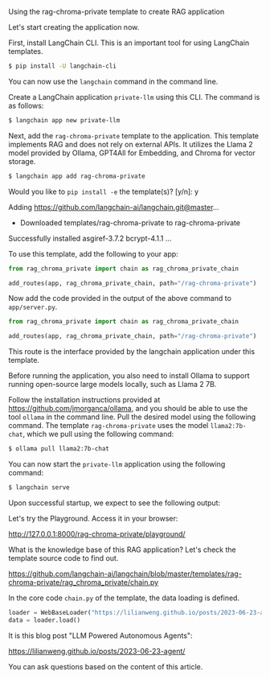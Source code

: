 Using the rag-chroma-private template to create RAG application

Let's start creating the application now.

First, install LangChain CLI. This is an important tool for using LangChain templates.

```bash
$ pip install -U langchain-cli
```

You can now use the `langchain` command in the command line.

Create a LangChain application `private-llm` using this CLI. The command is as follows:

```bash
$ langchain app new private-llm
```

Next, add the `rag-chroma-private` template to the application. This template implements RAG and does not rely on external APIs. It utilizes the Llama 2 model provided by Ollama, GPT4All for Embedding, and Chroma for vector storage.

```bash
$ langchain app add rag-chroma-private
```

Would you like to `pip install -e` the template(s)? [y/n]: y

Adding https://github.com/langchain-ai/langchain.git@master...
 - Downloaded templates/rag-chroma-private to rag-chroma-private

Successfully installed asgiref-3.7.2 bcrypt-4.1.1 ...

To use this template, add the following to your app:

```python
from rag_chroma_private import chain as rag_chroma_private_chain

add_routes(app, rag_chroma_private_chain, path="/rag-chroma-private")
```

Now add the code provided in the output of the above command to `app/server.py`.

```python
from rag_chroma_private import chain as rag_chroma_private_chain

add_routes(app, rag_chroma_private_chain, path="/rag-chroma-private")
```

This route is the interface provided by the langchain application under this template.

Before running the application, you also need to install Ollama to support running open-source large models locally, such as Llama 2 7B.

Follow the installation instructions provided at https://github.com/jmorganca/ollama, and you should be able to use the tool `ollama` in the command line. Pull the desired model using the following command. The template `rag-chroma-private` uses the model `llama2:7b-chat`, which we pull using the following command:

```bash
$ ollama pull llama2:7b-chat
```

You can now start the `private-llm` application using the following command:

```bash
$ langchain serve
```

Upon successful startup, we expect to see the following output:


Let's try the Playground. Access it in your browser:

http://127.0.0.1:8000/rag-chroma-private/playground/


What is the knowledge base of this RAG application? Let's check the template source code to find out.

https://github.com/langchain-ai/langchain/blob/master/templates/rag-chroma-private/rag_chroma_private/chain.py

In the core code `chain.py` of the template, the data loading is defined.

```python
loader = WebBaseLoader("https://lilianweng.github.io/posts/2023-06-23-agent/")
data = loader.load()
```

It is this blog post "LLM Powered Autonomous Agents":

https://lilianweng.github.io/posts/2023-06-23-agent/

You can ask questions based on the content of this article.
